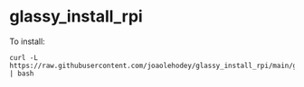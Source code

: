 # glassy_install_rpi
To install:
```console
curl -L https://raw.githubusercontent.com/joaolehodey/glassy_install_rpi/main/glassy_pi_install.bash | bash
```

